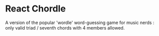 # React Chordle

A version of the popular 'wordle' word-guessing game for music nerds : only valid triad / seventh chords with 4 members allowed.

